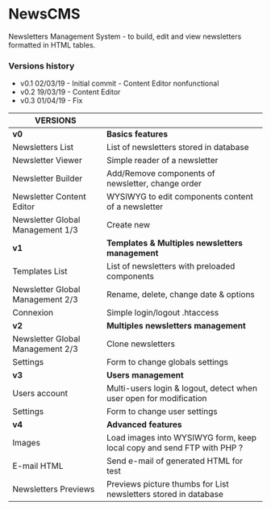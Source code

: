 NewsCMS
=======
Newsletters Management System - to build, edit and view newsletters formatted in HTML tables.

### Versions history
  * v0.1 02/03/19 - Initial commit - Content Editor nonfunctional
  * v0.2 19/03/19 - Content Editor
  * v0.3 01/04/19 - Fix

| VERSIONS                         |                                                                        |
|----------------------------------|------------------------------------------------------------------------|
| **v0**                           | **Basics features**                                                    |
| Newsletters List                 | List of newsletters stored in database                                 |
| Newsletter Viewer                | Simple reader of a newsletter                                          |
| Newsletter Builder               | Add/Remove components of newsletter, change order                      |
| Newsletter Content Editor        | WYSIWYG to edit components content of a newsletter                     |
| Newsletter Global Management 1/3 | Create new                                                             |
| **v1**                           | **Templates & Multiples newsletters management**                       |
| Templates List                   | List of newsletters with preloaded components                          |
| Newsletter Global Management 2/3 | Rename, delete, change date & options                                  |
| Connexion                        | Simple login/logout .htaccess                                          |
| **v2**                           | **Multiples newsletters management**                                   |
| Newsletter Global Management 2/3 | Clone newsletters                                                      |
| Settings                         | Form to change globals settings                                        |
| **v3**                           | **Users management**                                                   |
| Users account                    | Multi-users login & logout, detect when user open for modification     |                                  
| Settings                         | Form to change user settings                                           |
| **v4**                           | **Advanced features**                                                  |
| Images                           | Load images into WYSIWYG form, keep local copy and send FTP with PHP ? |
| E-mail HTML                      | Send e-mail of generated HTML for test                                 |
| Newsletters Previews             | Previews picture thumbs for List newsletters stored in database        |
